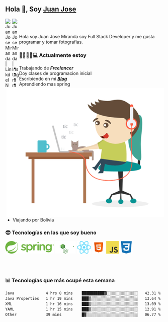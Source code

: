 ## Hola 👋, Soy [Juan Jose](http://juanjoses.me)

<a href="https://www.linkedin.com/in/juanjosemirandam/">
  <img align="left" alt="Juan Jose Miranda | LinkdeIN" width="22px" src="https://cdn.jsdelivr.net/npm/simple-icons@v3/icons/linkedin.svg" />
</a>

<a href="https://www.instagram.com/juan.jose.miranda/">
  <img align="left" alt="Juan Jose Miranda | Instagram" width="22px" src="https://cdn.jsdelivr.net/npm/simple-icons@v3/icons/instagram.svg" />
</a>

<br /> <br />

Hola soy Juan Jose Miranda soy Full Stack Developer y me gusta programar y tomar fotografias.

<img align="right" alt="GIF" src="./images/gif-juanjose.gif" width="500" max-height="320" />

### 👨‍💻🕵‍♀💻 Actualmente estoy

- Trabajando de ***Freelancer***
- Doy clases de programacion inicial
- Escribiendo en mi ***[Blog](http://juanjoses.me)***
- Aprendiendo mas spring
- Viajando por Bolivia 

### 😎 Tecnologías en las que soy bueno

<code><img alt="Spring" height="40px" src="./images/spring-icon.svg"/></code>
<code><img alt="NodeJS" height="40px" src="./images/nodejs-icon.svg" /></code>
<code><img alt="ReactJS" height="40px" src="./images/react-icon.svg" /></code>
<code><img alt="HTML5" height="40px" src="./images/html-icon.png" /></code>
<code><img alt="JavaScript" height="40px" src="./images/js-icon.png"  /></code>
<code><img alt="CSS3" height="40px" src="./images/css-icon.png" /></code>

<br/><br/>

### 📊 Tecnologías que más ocupé esta semana

<!--START_SECTION:waka-->

```txt
Java              4 hrs 8 mins    ██████████▓░░░░░░░░░░░░░░   42.31 %
Java Properties   1 hr 19 mins    ███▒░░░░░░░░░░░░░░░░░░░░░   13.64 %
XML               1 hr 16 mins    ███▒░░░░░░░░░░░░░░░░░░░░░   13.09 %
YAML              1 hr 15 mins    ███▒░░░░░░░░░░░░░░░░░░░░░   12.91 %
Other             39 mins         █▓░░░░░░░░░░░░░░░░░░░░░░░   06.77 %
```

<!--END_SECTION:waka-->

<!-- ### 📌🤓 Últimos artículos en mi blog -->